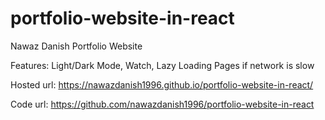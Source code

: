 # portfolio-website-in-react
Nawaz Danish Portfolio Website

Features: Light/Dark Mode, Watch, Lazy Loading Pages if network is slow

Hosted url: https://nawazdanish1996.github.io/portfolio-website-in-react/

Code url: https://github.com/nawazdanish1996/portfolio-website-in-react